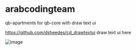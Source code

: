 # arabcodingteam
qb-apartments for qb-core with draw text ui

https://github.com/dsheedes/cd_drawtextui
draw text ui here

![image](https://user-images.githubusercontent.com/89742984/156878722-b2037848-e6a9-4a37-a5cc-35065d62c299.png)
